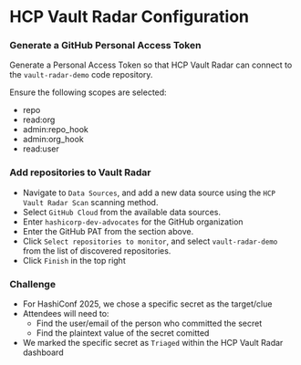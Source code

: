 # HCP Vault Radar Configuration

### Generate a GitHub Personal Access Token
Generate a Personal Access Token so that HCP Vault Radar can connect to the `vault-radar-demo` code repository.

Ensure the following scopes are selected:
- repo
- read:org
- admin:repo_hook
- admin:org_hook
- read:user


### Add repositories to Vault Radar
- Navigate to `Data Sources`, and add a new data source using the `HCP Vault Radar Scan` scanning method.
- Select `GitHub Cloud` from the available data sources.
- Enter `hashicorp-dev-advocates` for the GitHub organization
- Enter the GitHub PAT from the section above.
- Click `Select repositories to monitor`, and select `vault-radar-demo` from the list of discovered repositories.
- Click `Finish` in the top right

### Challenge
- For HashiConf 2025, we chose a specific secret as the target/clue
- Attendees will need to:
  - Find the user/email of the person who committed the secret
  - Find the plaintext value of the secret comitted
- We marked the specific secret as `Triaged` within the HCP Vault Radar dashboard

